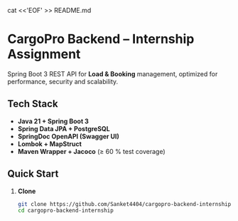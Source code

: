 cat <<'EOF' >> README.md
# CargoPro Backend – Internship Assignment

Spring Boot 3 REST API for **Load & Booking** management, optimized for performance, security and scalability.

## Tech Stack
- **Java 21 + Spring Boot 3**
- **Spring Data JPA + PostgreSQL**
- **SpringDoc OpenAPI (Swagger UI)**
- **Lombok + MapStruct**
- **Maven Wrapper + Jacoco** (≥ 60 % test coverage)

## Quick Start
1. **Clone**  
   ```bash
   git clone https://github.com/Sanket4404/cargopro-backend-internship.git
   cd cargopro-backend-internship
